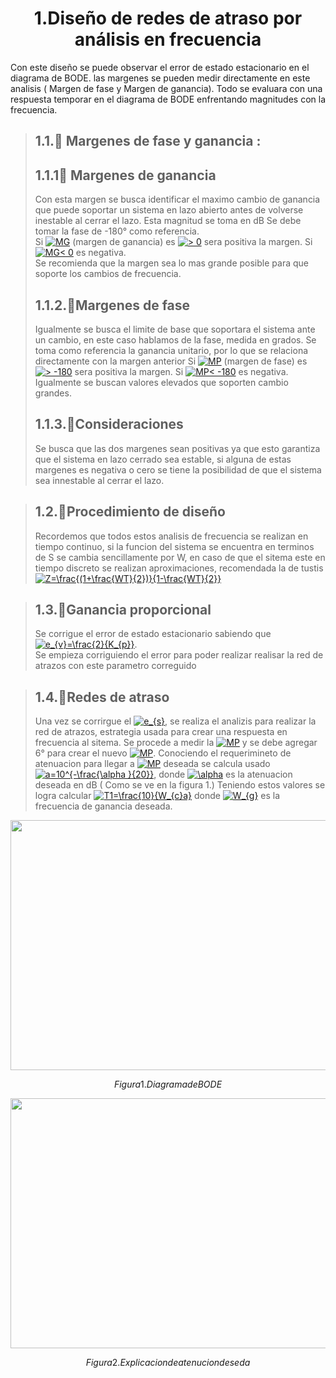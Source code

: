 # <center> 1.Diseño de redes de atraso por análisis en frecuencia </center>

Con este diseño se puede observar el error de estado estacionario en el diagrama de BODE.
las margenes se pueden medir directamente en este analisis ( Margen de fase y Margen de ganancia).
Todo se evaluara con una respuesta temporar en el diagrama de BODE enfrentando magnitudes con la frecuencia.

> ## 1.1.🔑 Margenes de fase y ganancia :
> ## 1.1.1🔑 Margenes de ganancia
> Con esta margen se busca identificar el maximo cambio de ganancia que puede soportar un sistema en lazo abierto antes de volverse inestable al cerrar el lazo.
> Esta magnitud se toma en dB
> Se debe tomar la fase de -180° como referencia.\
> Si <a href="http://www.alciro.org/tools/matematicas/editor-ecuaciones.jsp?eq=MG"><img src="http://www.alciro.org/cgi/tex.cgi?MG" title="MG" border="0" /></a> (margen de ganancia) es <a href="http://www.alciro.org/tools/matematicas/editor-ecuaciones.jsp?eq=>  0"><img src="http://www.alciro.org/cgi/tex.cgi?>  0" title=">  0" border="0" /></a> sera positiva la margen.
> Si <a href="http://www.alciro.org/tools/matematicas/editor-ecuaciones.jsp?eq=MG< 0"><img src="http://www.alciro.org/cgi/tex.cgi?MG< 0" title="MG< 0" border="0" /></a> es negativa.\
> Se recomienda que la margen sea lo mas grande posible para que soporte los cambios de frecuencia.
>## 1.1.2.🔑Margenes de fase
>Igualmente se busca el limite de base que soportara el sistema ante un cambio, en este caso hablamos de la fase, medida en grados.
> Se toma como referencia la ganancia unitario, por lo que se relaciona directamente con la margen anterior
> Si <a href="http://www.alciro.org/tools/matematicas/editor-ecuaciones.jsp?eq=MP"><img src="http://www.alciro.org/cgi/tex.cgi?MP" title="MP" border="0" /></a> (margen de fase) es <a href="http://www.alciro.org/tools/matematicas/editor-ecuaciones.jsp?eq=> -180"><img src="http://www.alciro.org/cgi/tex.cgi?> -180" title="> -180" border="0" /></a> sera positiva la margen.
> Si <a href="http://www.alciro.org/tools/matematicas/editor-ecuaciones.jsp?eq=MP< -180"><img src="http://www.alciro.org/cgi/tex.cgi?MP< -180" title="MP< -180" border="0" /></a> es negativa.\
> Igualmente se buscan valores elevados que soporten cambio grandes.
> ## 1.1.3.🔑Consideraciones
> Se busca que las dos margenes sean positivas ya que esto garantiza que el sistema en lazo cerrado sea estable, si alguna de estas margenes es negativa o cero se tiene la posibilidad de que el sistema sea innestable al cerrar el lazo.

>## 1.2.🔑Procedimiento de diseño
>Recordemos que todos estos analisis de frecuencia se realizan en tiempo continuo, si la funcion del sistema se encuentra en terminos de S se cambia sencillamente por W, en caso de que el sitema este en tiempo discreto se realizan aproximaciones, recomendada la de tustis <a href="http://www.alciro.org/tools/matematicas/editor-ecuaciones.jsp?eq=Z=\frac{(1+\frac{WT}{2})}{1-\frac{WT}{2}}"><img src="http://www.alciro.org/cgi/tex.cgi?Z=\frac{(1+\frac{WT}{2})}{1-\frac{WT}{2}}" title="Z=\frac{(1+\frac{WT}{2})}{1-\frac{WT}{2}}" border="0" /></a>

>## 1.3.🔑Ganancia proporcional
>Se corrigue el error de estado estacionario sabiendo que <a href="http://www.alciro.org/tools/matematicas/editor-ecuaciones.jsp?eq=e_{v}=\frac{2}{K_{p}}"><img src="http://www.alciro.org/cgi/tex.cgi?e_{v}=\frac{2}{K_{p}}" title="e_{v}=\frac{2}{K_{p}}" border="0" /></a>.\
>Se empieza corriguiendo el error para poder realizar realisar la red de atrazos con este parametro correguido

>## 1.4.🔑Redes de atraso
>Una vez se corrirgue el <a href="http://www.alciro.org/tools/matematicas/editor-ecuaciones.jsp?eq=e_{s}"><img src="http://www.alciro.org/cgi/tex.cgi?e_{s}" title="e_{s}" border="0" /></a>, se realiza el analizis para realizar la red de atrazos, estrategia usada para crear una respuesta en frecuencia al sitema.
>Se procede a medir la <a href="http://www.alciro.org/tools/matematicas/editor-ecuaciones.jsp?eq=MP"><img src="http://www.alciro.org/cgi/tex.cgi?MP" title="MP" border="0" /></a> y se debe agregar 6° para crear el nuevo <a href="http://www.alciro.org/tools/matematicas/editor-ecuaciones.jsp?eq=MP"><img src="http://www.alciro.org/cgi/tex.cgi?MP" title="MP" border="0" /></a>.
>Conociendo el requerimineto de atenuacion para llegar a <a href="http://www.alciro.org/tools/matematicas/editor-ecuaciones.jsp?eq=MP"><img src="http://www.alciro.org/cgi/tex.cgi?MP" title="MP" border="0" /></a> deseada se calcula usado <a href="http://www.alciro.org/tools/matematicas/editor-ecuaciones.jsp?eq=a=10^{-\frac{\alpha }{20}}"><img src="http://www.alciro.org/cgi/tex.cgi?a=10^{-\frac{\alpha }{20}}" title="a=10^{-\frac{\alpha }{20}}" border="0" /></a>, donde <a href="http://www.alciro.org/tools/matematicas/editor-ecuaciones.jsp?eq=\alpha"><img src="http://www.alciro.org/cgi/tex.cgi?\alpha" title="\alpha" border="0" /></a> es la atenuacion deseada en dB ( Como se ve en la figura 1.)
>Teniendo estos valores se logra calcular <a href="http://www.alciro.org/tools/matematicas/editor-ecuaciones.jsp?eq=T1=\frac{10}{W_{c}a}"><img src="http://www.alciro.org/cgi/tex.cgi?T1=\frac{10}{W_{c}a}" title="T1=\frac{10}{W_{c}a}" border="0" /></a> donde <a href="http://www.alciro.org/tools/matematicas/editor-ecuaciones.jsp?eq=W_{g}"><img src="http://www.alciro.org/cgi/tex.cgi?W_{g}" title="W_{g}" border="0" /></a> es la frecuencia de ganancia deseada.

<p align="center">
<img src="https://github.com/user-attachments/assets/a8c60e5e-8352-494a-9841-9e4ebf37ce06" width="600" height="400">
 </p>

$$Figura 1.Diagrama de BODE $$

<p align="center">
<img src="https://github.com/user-attachments/assets/81aa7e04-4707-4fb1-bcc7-6c006123dc02" width="600" height="400">
 </p>

$$Figura 2. Explicacion de atenucion deseda$$


